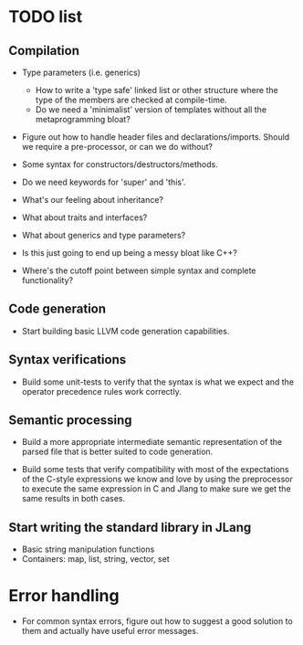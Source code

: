 # TODO list

## Compilation
* Type parameters (i.e. generics)
  * How to write a 'type safe' linked list or other structure
    where the type of the members are checked at compile-time.
  * Do we need a 'minimalist' version of templates without all the metaprogramming bloat?

* Figure out how to handle header files and declarations/imports.
  Should we require a pre-processor, or can we do without?
  
* Some syntax for constructors/destructors/methods.

* Do we need keywords for 'super' and 'this'.

* What's our feeling about inheritance?

* What about traits and interfaces?

* What about generics and type parameters?

* Is this just going to end up being a messy bloat like C++?

* Where's the cutoff point between simple syntax and complete functionality?

## Code generation
* Start building basic LLVM code generation capabilities.

## Syntax verifications
* Build some unit-tests to verify that the syntax is what we expect and
  the operator precedence rules work correctly.

## Semantic processing
* Build a more appropriate intermediate semantic representation of the parsed
  file that is better suited to code generation.

* Build some tests that verify compatibility with
  most of the expectations of the C-style
  expressions we know and love by using the preprocessor
  to execute the same expression in C and Jlang
  to make sure we get the same results in both cases.

## Start writing the standard library in JLang
* Basic string manipulation functions
* Containers: map, list, string, vector, set

# Error handling
* For common syntax errors, figure out how to suggest a good
  solution to them and actually have useful error messages.
  
